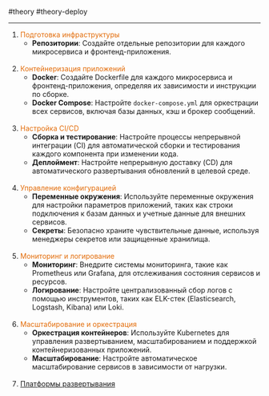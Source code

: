 #theory #theory-deploy
 
---
1. <font color="#e36c09">Подготовка инфраструктуры</font>
	- **Репозитории**: Создайте отдельные репозитории для каждого микросервиса и фронтенд-приложения.
	<br>
2. <font color="#e36c09">Контейнеризация приложений</font>
	- **Docker**: Создайте Dockerfile для каждого микросервиса и фронтенд-приложения, определяя их зависимости и инструкции по сборке.
	- **Docker Compose**: Настройте `docker-compose.yml` для оркестрации всех сервисов, включая базы данных, кэш и брокер сообщений.
	<br>
3. <font color="#e36c09">Настройка CI/CD</font>
	- **Сборка и тестирование**: Настройте процессы непрерывной интеграции (CI) для автоматической сборки и тестирования каждого компонента при изменении кода. 
	- **Деплоймент**: Настройте непрерывную доставку (CD) для автоматического развертывания обновлений в целевой среде.
	<br>
4. <font color="#e36c09">Управление конфигурацией</font>
	- **Переменные окружения**: Используйте переменные окружения для настройки параметров приложений, таких как строки подключения к базам данных и учетные данные для внешних сервисов.
    - **Секреты**: Безопасно храните чувствительные данные, используя менеджеры секретов или защищенные хранилища.
	<br>
5. <font color="#e36c09">Мониторинг и логирование</font>
	- **Мониторинг**: Внедрите системы мониторинга, такие как Prometheus или Grafana, для отслеживания состояния сервисов и ресурсов.
    - **Логирование**: Настройте централизованный сбор логов с помощью инструментов, таких как ELK-стек (Elasticsearch, Logstash, Kibana) или Loki.
	<br>
6. <font color="#e36c09">Масштабирование и оркестрация</font>
	- **Оркестрация контейнеров**: Используйте Kubernetes для управления развертыванием, масштабированием и поддержкой контейнеризованных приложений.
    - **Масштабирование**: Настройте автоматическое масштабирование сервисов в зависимости от нагрузки.
	<br>
7. [Платформы развертывания](2.%20Theory/Развертывание/Платформы%20развертывания.md)

